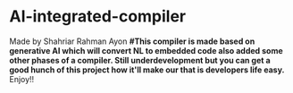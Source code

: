 # AI-integrated-compiler
Made by Shahriar Rahman Ayon
**#This compiler is made based on generative AI which will convert NL to embedded code also added some other phases of a compiler.
Still underdevelopment but you can get a good hunch of this project how it'll make our that is developers life easy.**
Enjoy!!

